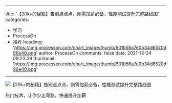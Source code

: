 
---
title: '【20k+的秘籍】告别点点点，刚需加薪必备，性能测试提升完整路线图'
categories: 
 - 学习
 - ProcessOn
 - 推荐
headimg: 'https://img.processon.com/chart_image/thumb/601b56a7e0b34d6520d96e40.png'
author: ProcessOn
comments: false
date: 2021-12-24 09:23:39
thumbnail: 'https://img.processon.com/chart_image/thumb/601b56a7e0b34d6520d96e40.png'
---

<div>   
<img class="thumb" alt="【20k+的秘籍】告别点点点，刚需加薪必备，性能测试提升完整路线图" src="https://img.processon.com/chart_image/thumb/601b56a7e0b34d6520d96e40.png" referrerpolicy="no-referrer">
<p>热门技术，让你少走弯路，快速提升加薪</p>  
</div>
            